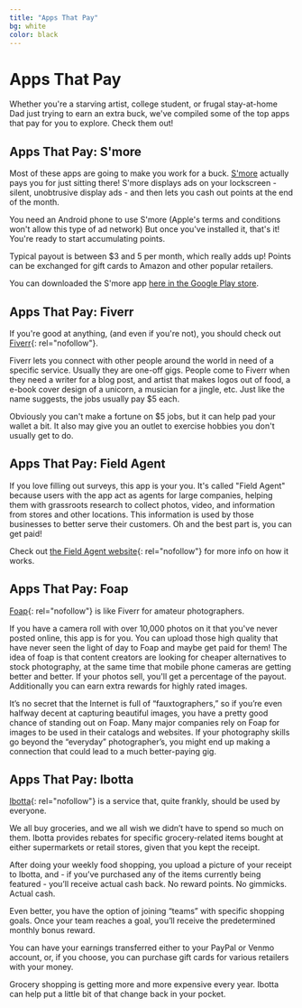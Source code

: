 ```yaml
---
title: "Apps That Pay"
bg: white
color: black
---
```



# Apps That Pay

Whether you're a starving artist, college student, or frugal stay-at-home Dad just trying to earn an extra buck, we've compiled some of the top apps that pay for you to explore. Check them out! 

## Apps That Pay: S'more

Most of these apps are going to make you work for a buck. [S'more](http://smoreapp.co) actually pays you for just sitting there! S'more displays ads on your lockscreen - silent, unobtrusive display ads - and then lets you cash out points at the end of the month. 

You need an Android phone to use S'more (Apple's terms and conditions won't allow this type of ad network) But once you've installed it, that's it! You're ready to start accumulating points. 

Typical payout is between $3 and 5 per month, which really adds up! Points can be exchanged for gift cards to Amazon and other popular retailers. 

You can downloaded the S'more app [here in the Google Play store](https://play.google.com/store/apps/details?id=com.lab465.SmoreApp). 

## Apps That Pay: Fiverr
If you're good at anything, (and even if you're not), you should check out [Fiverr](https://www.fiverr.com/){: rel="nofollow"}. 

Fiverr lets you connect with other people around the world in need of a specific service. Usually they are one-off gigs. People come to Fiverr when they need a writer for a blog post, and artist that makes logos out of food, a e-book cover design of a unicorn, a musician for a jingle, etc. Just like the name suggests, the jobs usually pay $5 each. 

Obviously you can't make a fortune on $5 jobs, but it can help pad your wallet a bit. It also may give you an outlet to exercise hobbies you don't usually get to do. 

## Apps That Pay: Field Agent

If you love filling out surveys, this app is your you. It's called "Field Agent" because users with the app act as agents for large companies, helping them with grassroots research to collect photos, video, and information from stores and other locations. This information is used by those businesses to better serve their customers. Oh and the best part is, you can get paid!

Check out [the Field Agent website](https://app.fieldagent.net/?__hssc=&__hstc=&__hsfp=2649369792&hsCtaTracking=f6d43805-5c59-4981-9132-4c6c87b4545a%7C4180d139-d2b5-479a-8d44-80b67c729548
){: rel="nofollow"} for more info on how it works. 

## Apps That Pay: Foap
[Foap](https://www.foap.com/){: rel="nofollow"} is like Fiverr for amateur photographers. 

If you have a camera roll with over 10,000 photos on it that you've never posted online, this app is for you. You can upload those high quality that have never seen the light of day to Foap and maybe get paid for them! The idea of foap is that content creators are looking for cheaper alternatives to stock photography, at the same time that mobile phone cameras are getting better and better. If your photos sell, you'll get a percentage of the payout. Additionally you can earn extra rewards for highly rated images. 

It’s no secret that the Internet is full of “fauxtographers,” so if you’re even halfway decent at capturing beautiful images, you have a pretty good chance of standing out on Foap. Many major companies rely on Foap for images to be used in their catalogs and websites. If your photography skills go beyond the “everyday” photographer’s, you might end up making a connection that could lead to a much better-paying gig. 

## Apps That Pay: Ibotta

[Ibotta](https://ibotta.com/){: rel="nofollow"} is a service that, quite frankly, should be used by everyone.

We all buy groceries, and we all wish we didn’t have to spend so much on them. Ibotta provides rebates for specific grocery-related items bought at either supermarkets or retail stores, given that you kept the receipt. 

After doing your weekly food shopping, you upload a picture of your receipt to Ibotta, and - if you’ve purchased any of the items currently being featured - you’ll receive actual cash back. No reward points. No gimmicks. Actual cash.

Even better, you have the option of joining “teams” with specific shopping goals. Once your team reaches a goal, you’ll receive the predetermined monthly bonus reward. 

You can have your earnings transferred either to your PayPal or Venmo account, or, if you choose, you can purchase gift cards for various retailers with your money. 

Grocery shopping is getting more and more expensive every year. Ibotta can help put a little bit of that change back in your pocket.
